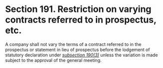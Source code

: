 # Section 191. Restriction on varying contracts referred to in prospectus, etc.

A company shall not vary the terms of a contract referred to in the prospectus or statement in lieu of prospectus before the lodgement of statutory declaration under [_subsection 190\(3\)_](section-190.-restrictions-on-commencement-of-business-in-certain-circumstances.md) unless the variation is made subject to the approval of the general meeting.

